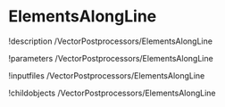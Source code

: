 <!-- MOOSE Documentation Stub: Remove this when content is added. -->

# ElementsAlongLine
!description /VectorPostprocessors/ElementsAlongLine

!parameters /VectorPostprocessors/ElementsAlongLine

!inputfiles /VectorPostprocessors/ElementsAlongLine

!childobjects /VectorPostprocessors/ElementsAlongLine
